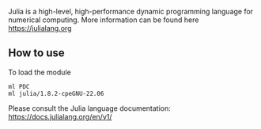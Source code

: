 Julia is a high-level, high-performance dynamic programming language for numerical computing.
More information can be found here https://julialang.org


## How to use

To load the module
```
ml PDC
ml julia/1.8.2-cpeGNU-22.06
```

Please consult the Julia language documentation:
https://docs.julialang.org/en/v1/
